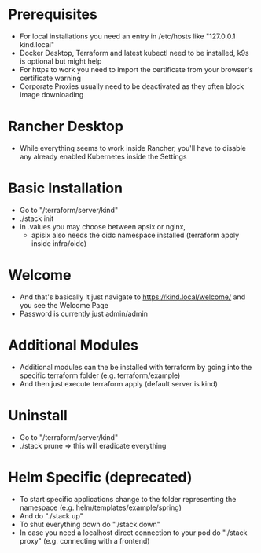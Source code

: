 # Prerequisites
- For local installations you need an entry in /etc/hosts like "127.0.0.1 kind.local"
- Docker Desktop, Terraform and latest kubectl need to be installed, k9s is optional but might help
- For https to work you need to import the certificate from your browser's certificate warning
- Corporate Proxies usually need to be deactivated as they often block image downloading

# Rancher Desktop
- While everything seems to work inside Rancher, you'll have to disable any already enabled Kubernetes inside the Settings

# Basic Installation
- Go to "/terraform/server/kind"
- ./stack init
- in .values you may choose between apsix or nginx,
    - apisix also needs the oidc namespace installed (terraform apply inside infra/oidc)

# Welcome
- And that's basically it just navigate to https://kind.local/welcome/ and you see the Welcome Page
- Password is currently just admin/admin

# Additional Modules
- Additional modules can the be installed with terraform by going into the specific terraform folder (e.g. terraform/example)
- And then just execute terraform apply (default server is kind)

# Uninstall
- Go to "/terraform/server/kind"
- ./stack prune => this will eradicate everything

# Helm Specific (deprecated)
- To start specific applications change to the folder representing the namespace (e.g. helm/templates/example/spring)
- And do "./stack up"
- To shut everything down do "./stack down"
- In case you need a localhost direct connection to your pod do "./stack proxy" (e.g. connecting with a frontend)
